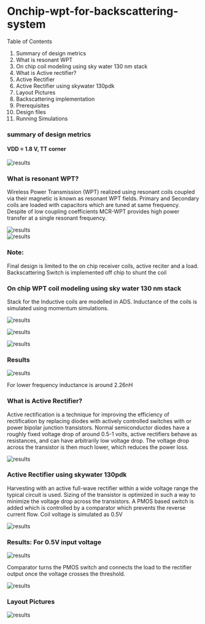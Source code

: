 # Onchip-wpt-for-backscattering-system
Table of Contents
1.	Summary of design metrics
2.	What is resonant WPT
3.	On chip coil modeling using sky water 130 nm stack
4.	What is Active rectifier?
5.	Active Rectifier
6.	Active Rectifier using skywater 130pdk
7.	Layout Pictures
8.	Backscattering implementation
9.	Prerequisites
10.	Design files
11.	Running Simulations
### summary of design metrics
#### VDD = 1.8 V, TT corner
![results](Plots/Read/Sumary_Table.png)  
###  What is resonant WPT?
Wireless Power Transmission (WPT) realized using resonant coils coupled via their magnetic is known as resonant WPT fields. Primary and Secondary coils are loaded with capacitors which are tuned at same frequency. Despite of low coupling coefficients MCR-WPT provides high power transfer at a single resonant frequency.

![results](Plots/Read/Backscattering.png)  
![results](Plots/Read/Backscattering_Switch.png)  
### Note: 
Final design is limited to the on chip receiver coils, active reciter and a load. Backscattering Switch is implemented off chip to shunt the coil
### On chip WPT coil modeling using sky water 130 nm stack
Stack for the Inductive coils are modelled in ADS. Inductance of the coils is simulated using momentum simulations.

![results](Plots/Read/Stack_for_coil.png)

![results](Plots/Read/Stack_coil.png)

![results](Plots/Read/Proposed_Inductor.png)

### Results 

![results](Plots/Read/Results.png)

For lower frequency inductance is around 2.26nH

### What is Active Rectifier?  
Active rectification is a technique for improving the efficiency of rectification by replacing diodes with actively controlled switches with or power bipolar junction transistors.  Normal semiconductor diodes have a roughly fixed voltage drop of around 0.5-1 volts, active rectifiers behave as resistances, and can have arbitrarily low voltage drop. The voltage drop across the transistor is then much lower, which reduces the power loss.

![results](Plots/Read/Active_rectifier.png)

### Active Rectifier using skywater 130pdk
Harvesting with an active full-wave rectifier within a wide voltage range the typical circuit is used. Sizing of the transistor is optimized in such a way to minimize the voltage drop across the transistors. A PMOS based switch is added which is controlled by a comparator which prevents the reverse current flow. Coil voltage is simulated as 0.5V 

![results](Plots/Read/Final_Circuit.png)

### Results: For 0.5V input voltage

![results](Plots/Read/Rectified_Output.png)

Comparator turns the PMOS switch and connects the load to the rectifier output once the voltage crosses the threshold.

![results](Plots/Read/Input_output.png)

### Layout Pictures

![results](Plots/Read/Input_output.png)
